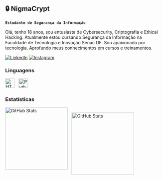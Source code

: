 ## 🔒 NigmaCrypt

**`Estudante de Segurança da Informação`**

Olá, tenho 18 anos, sou entusiasta de Cybersecurity, Criptografia e Ethical Hacking. Atualmente estou cursando Segurança da Informação na Faculdade de Tecnologia e Inovação Senac DF. Sou apaixonado por tecnologia. Aprofundo meus conhecimentos em cursos e treinamentos.
  
  [![LinkedIn](https://img.shields.io/badge/-LinkedIn-0077B5?style=for-the-badge&logo=linkedin&logoColor=white)](https://www.linkedin.com/in/mateus-gon%C3%A7alves-491670334?utm_source=share&utm_campaign=share_via&utm_content=profile&utm_medium=android_app) [![Instagram](https://img.shields.io/badge/Instagram-00ff00?style=for-the-badge&logo=instagram&logoColor=white)](https://www.instagram.com/nigmacryptx?igsh=cXIycW91ejEwcXgy)

### Linguagens  

<img 
     align="left" 
     alt="HTML"
     title="HTML" 
     width="30px" 
     style="padding-right: 10px;" 
     src="https://cdn.jsdelivr.net/gh/devicons/devicon@latest/icons/html5/html5-original.svg" 
     />
 <img 
     align="left" 
     alt="Python" 
     title="Python"
     width="30px" 
     style="padding-right: 10px;" 
     src="https://cdn.jsdelivr.net/gh/devicons/devicon@latest/icons/python/python-original.svg" 
     />
<br>
<br/>


### Estatísticas
    
 <img      align="left"      alt="GitHub Stats"      height="200"      style="padding-right: 10px;"      
   src="https://github-readme-stats.vercel.app/api?username=maateus25&show_icons=true&theme=dark&include_all_commits=true&locale=pt-br"  />  
 <img      
   align="left"     
   alt="GitHub Stats"      height="200"      style="padding-right: 10px;"      
   src="https://github-readme-stats.vercel.app/api/top-langs/?username=maateus25&theme=dark&layout=compact&custom_title=Tecnologias&langs_count=7"  />         
